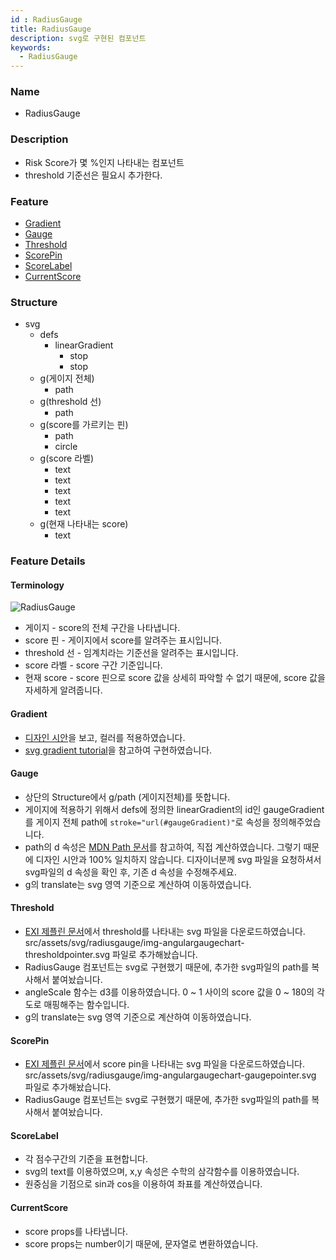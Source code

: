 ```yaml
---
id : RadiusGauge
title: RadiusGauge
description: svg로 구현된 컴포넌트
keywords:
  - RadiusGauge
---
```


### Name
* RadiusGauge

### Description
* Risk Score가 몇 %인지 나타내는 컴포넌트
* threshold 기준선은 필요시 추가한다.

### Feature
  - [Gradient](#Gradient)
  - [Gauge](#Gauge)
  - [Threshold](#Threshold)
  - [ScorePin](#ScorePin)
  - [ScoreLabel](#ScoreLabel)
  - [CurrentScore](#CurrentScore)

### Structure
  - svg
    - defs
      - linearGradient
        - stop
        - stop
    - g(게이지 전체)
      - path
    - g(threshold 선)
      - path
    - g(score를 가르키는 핀)
      - path
      - circle
    - g(score 라벨)
      - text
      - text
      - text
      - text
      - text
    - g(현재 나타내는 score)
      - text

### Feature Details

#### Terminology
![RadiusGauge](/img/radiusgauge.png)

- 게이지 - score의 전체 구간을 나타냅니다.
- score 핀 - 게이지에서 score를 알려주는 표시입니다.
- threshold 선 - 임계치라는 기준선을 알려주는 표시입니다.
- score 라벨 - score 구간 기준입니다.
- 현재 score - score 핀으로 score 값을 상세히 파악할 수 없기 때문에, score 값을 자세하게 알려줍니다.

#### Gradient
- [디자인 시안](https://zpl.io/awRq4mj)을 보고, 컬러를 적용하였습니다.
- [svg gradient tutorial](https://developer.mozilla.org/en-US/docs/Web/SVG/Tutorial/Gradients#svglineargradient)을 참고하여 구현하였습니다.

#### Gauge
- 상단의 Structure에서 g/path (게이지전체)를 뜻합니다.
- 게이지에 적용하기 위해서 defs에 정의한 linearGradient의 id인 gaugeGradient를 게이지 전체 path에 `stroke="url(#gaugeGradient)"`로 속성을 정의해주었습니다.
- path의 d 속성은 [MDN Path 문서](https://developer.mozilla.org/ko/docs/Web/SVG/Tutorial/Paths)를 참고하여, 직접 계산하였습니다. 그렇기 때문에 디자인 시안과 100% 일치하지 않습니다. 디자이너분께 svg 파일을 요청하셔서 svg파일의 d 속성을 확인 후, 기존 d 속성을 수정해주세요.
- g의 translate는 svg 영역 기준으로 계산하여 이동하였습니다.

#### Threshold
- [EXI 제플린 문서](https://zpl.io/VK87gy6)에서 threshold를 나타내는 svg 파일을 다운로드하였습니다. src/assets/svg/radiusgauge/img-angulargaugechart-thresholdpointer.svg 파일로 추가해놨습니다.
- RadiusGauge 컴포넌트는 svg로 구현했기 때문에, 추가한 svg파일의 path를 복사해서 붙여놨습니다.
- angleScale 함수는 d3를 이용하였습니다. 0 ~ 1 사이의 score 값을 0 ~ 180의 각도로 매핑해주는 함수입니다.
- g의 translate는 svg 영역 기준으로 계산하여 이동하였습니다.

#### ScorePin
- [EXI 제플린 문서](https://zpl.io/VK87gy6)에서 score pin을 나타내는 svg 파일을 다운로드하였습니다. src/assets/svg/radiusgauge/img-angulargaugechart-gaugepointer.svg 파일로 추가해놨습니다.
- RadiusGauge 컴포넌트는 svg로 구현했기 때문에, 추가한 svg파일의 path를 복사해서 붙여놨습니다.

#### ScoreLabel
- 각 점수구간의 기준을 표현합니다.
- svg의 text를 이용하였으며, x,y 속성은 수학의 삼각함수를 이용하였습니다.
- 원중심을 기점으로 sin과 cos을 이용하여 좌표를 계산하였습니다.

#### CurrentScore
- score props를 나타냅니다.
- score props는 number이기 때문에, 문자열로 변환하였습니다.
